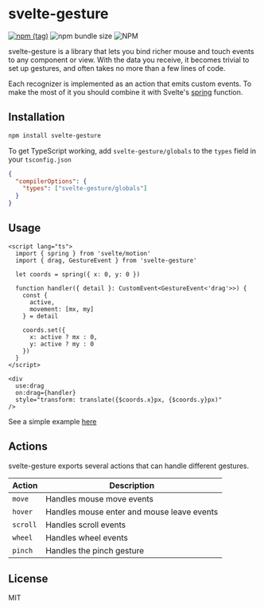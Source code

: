 # svelte-gesture

[![npm (tag)](https://img.shields.io/npm/v/svelte-gesture?style=flat&colorA=000000&colorB=000000)](https://www.npmjs.com/package/svelte-gesture) ![npm bundle size](https://img.shields.io/bundlephobia/minzip/svelte-gesture?style=flat&colorA=000000&colorB=000000) ![NPM](https://img.shields.io/npm/l/svelte-gesture?style=flat&colorA=000000&colorB=000000)

svelte-gesture is a library that lets you bind richer mouse and touch events to any component or view. With the data you receive, it becomes trivial to set up gestures, and often takes no more than a few lines of code.

Each recognizer is implemented as an action that emits custom events. To make the most of it you should combine it with Svelte's [spring](https://svelte.dev/tutorial/spring) function.

## Installation

```bash
npm install svelte-gesture
```

To get TypeScript working, add `svelte-gesture/globals` to the `types` field in your `tsconfig.json`

```json
{
  "compilerOptions": {
    "types": ["svelte-gesture/globals"]
  }
}
```

## Usage

```svelte
<script lang="ts">
  import { spring } from 'svelte/motion'
  import { drag, GestureEvent } from 'svelte-gesture'

  let coords = spring({ x: 0, y: 0 })

  function handler({ detail }: CustomEvent<GestureEvent<'drag'>>) {
    const {
      active,
      movement: [mx, my]
    } = detail

    coords.set({
      x: active ? mx : 0,
      y: active ? my : 0
    })
  }
</script>

<div
  use:drag
  on:drag={handler}
  style="transform: translate({$coords.x}px, {$coords.y}px)"
/>
```

See a simple example [here](https://stackblitz.com/edit/vitejs-vite-9squm1?file=src/App.svelte)

## Actions

svelte-gesture exports several actions that can handle different gestures.

| Action       | Description                                |
|--------------|--------------------------------------------|
| `move`       | Handles mouse move events                  |
| `hover`      | Handles mouse enter and mouse leave events |
| `scroll`     | Handles scroll events                      |
| `wheel`      | Handles wheel events                       |
| `pinch`      | Handles the pinch gesture                  |

## License

MIT
